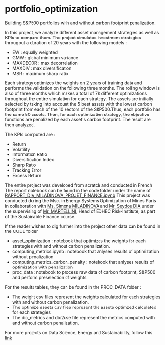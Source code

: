 # portfolio_optimization

Building S&P500 portfolios with and without carbon footprint penalization. 

In this project, we analyze different asset management strategies as well as KPIs to compare them. The project simulates investment strategies througout a duration of 20 years with the following models : 
- EW : equally weighted
- GMW : global minimum variance
- MAXDECOR : max decorrelation
- MAXDIV : max diversification
- MSR : maximum sharp ratio

Each strategy optimizes the weights on 2 years of training data and performs the validation on the following three months. The rolling window is also of three months which makes a total of 78 different optimizations throughout the entire simulation for each strategy. 
The assets are initially selected by taking into account the 5 best assets with the lowest carbon footprint from each of the 10 sectors of the S&P500.Thus, each portfolio has the same 50 assets. 
Then, for each optimization strategy, the objective functions are penalized by each asset's carbon footprint. The result are then analyzed. 

The KPIs computed are : 

- Return
- Volatility
- Information Ratio
- Diversification Index
- Sharp Ratio
- Tracking Error
- Excess Return

The entire project was developed from scratch and conducted in French The report notebook can be found in the code folder under the name of [RAPPORT_DIA_MILADINOVA_PROJET_FINANCE.ipynb](https://github.com/seydoudia/portfolio_optimization/blob/main/CODE/RAPPORT_DIA_MILADINOVA_PROJET_FINANCE.ipynb)
This project was conducted during the Msc. in Energy Systems Optimization of Mines Paris in collaboration with [Ms. Simona MILADINOVA](https://www.linkedin.com/in/simona-miladinova-839b8a17a/) and [Mr. Seydou DIA](https://seydoudia.github.io/Data-Science-portfolio/) under the supervising of [Mr. MARTELLINI](https://www.edhec.edu/fr/corps-professoral-et-chercheurs/martellini-lionel-phd), Head of  EDHEC Risk-Institute, as part of the Sustainable Finance course. 

If the reader wishes to dig further into the project other data can be found in the CODE folder

- asset_optimization : notebook that optimizes the weights for each strategies with and without carbon penalization.
- computing_metrics.ipynb : notebook that anlyses results of optimization without penalization
- computing_metrics_carbon_penalty : notebook that anlyses results of optimization with penalization
- proc_data : notebook to process raw data of carbon footprint, S&P500 and perform preselection of weights

For the results tables, they can be found in the PROC_DATA folder : 

- The weight csv files represent the weights calculated for each strategies with and without carbon penalization.
- The optimize assets csv files represent the assets optimzed calculated for each strategies 
- The dic_metrics and dic2use file represent the metrics computed with and without carbon penalization.


For more projects on Data Science, Energy and Sustainability, follow this [link](https://seydoudia.github.io/Data-Science-portfolio/)
